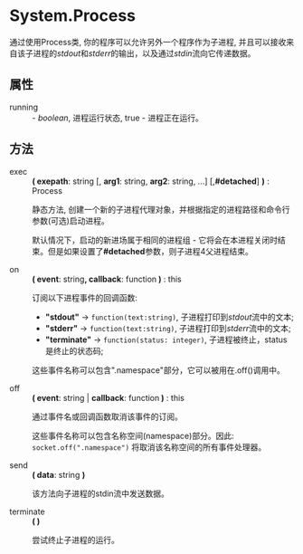 # System.Process

<p>通过使用Process类, 你的程序可以允许另外一个程序作为子进程, 并且可以接收来自该子进程的<i>stdout</i>和<i>stderr</i>的输出，以及通过<i>stdin</i>流向它传递数据。</p>
  <dl>
    <h2>属性</h2>
    <dt>running</dt>
    <dd>- <em>boolean</em>, 进程运行状态, true - 进程正在运行。</dd>
    <h2>方法</h2>
    <dt>exec</dt>
    <dd>
      <div><strong>( exepath</strong>: string [, <b>arg1</b>: string, <b>arg2</b>: string, ...] [,<b>#detached</b>] <strong>)</strong> : Process</div>
      <p>静态方法, 创建一个新的子进程代理对象，并根据指定的进程路径和命令行参数(可选)启动进程。</p>
			<p>默认情况下，启动的新进场属于相同的进程组 - 它将会在本进程关闭时结束。但是如果设置了<b>#detached</b>参数，则子进程4父进程结束。</p></dd>
    <dt>on</dt>
    <dd>
      <div><strong>( event</strong>: string<strong>, callback</strong>: function<strong> )</strong> : this</div>
      <p>订阅以下进程事件的回调函数:</p>
      <ul>
        <li><strong>&quot;stdout&quot;</strong> -&gt; <code>function(text:string)</code>, 子进程打印到<i>stdout</i>流中的文本;</li>
        <li><strong>&quot;stderr&quot;</strong> -&gt; <code>function(text:string)</code>, 子进程打印到<i>stderr</i>流中的文本;</li>
        <li><strong>&quot;terminate&quot;</strong> -&gt; <code>function(status: integer)</code>, 子进程被终止，status是终止的状态码;</li></ul>
      <p>这些事件名称可以包含&quot;.namespace&quot;部分，它可以被用在.off()调用中。</p></dd>
    <dt>off</dt>
    <dd>
      <div><strong>( event</strong>: string | <strong>callback</strong>: function<strong> )</strong> : this</div>
      <p>通过事件名或回调函数取消该事件的订阅。</p>
      <p>这些事件名称可以包含名称空间(namespace)部分。因此: <code>socket.off(&quot;.namespace&quot;)</code> 将取消该名称空间的所有事件处理器。</p></dd>
    <dt>send</dt>
    <dd>
      <div><strong>( data</strong>: string <strong>)</strong></div>
      <p>该方法向子进程的stdin流中发送数据。</p></dd>
    <dt>terminate</dt>
    <dd>
      <div><strong>( )</strong></div>
      <p>尝试终止子进程的运行。</p></dd></dl>